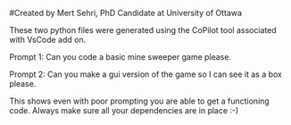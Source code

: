 #Created by Mert Sehri, PhD Candidate at University of Ottawa

These two python files were generated using the CoPilot tool associated with VsCode add on. 

Prompt 1: Can you code a basic mine sweeper game please.

Prompt 2: Can you make a gui version of the game so I can see it as a box please.

This shows even with poor prompting you are able to get a functioning code. Always make sure all your dependencies are in place :-)

